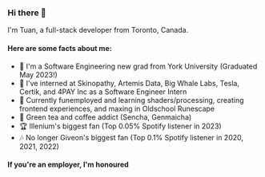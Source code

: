 ### Hi there 👋

I'm Tuan, a full-stack developer from Toronto, Canada.

#### Here are some facts about me:
- 🔭 I'm a Software Engineering new grad from York University (Graduated May 2023!)
- 🚗 I've interned at Skinopathy, Artemis Data, Big Whale Labs, Tesla, Certik, and 4PAY Inc as a Software Engineer Intern
- 🌱 Currently funemployed and learning shaders/processing, creating frontend experiences, and maxing in Oldschool Runescape
- 🍵 Green tea and coffee addict (Sencha, Genmaicha)
- 🏆 Illenium's biggest fan (Top 0.05% Spotify listener in 2023)
- 🎶 No longer Giveon's biggest fan (Top 0.1% Spotify listener in 2020, 2021, 2022)

#### If you're an employer, I'm honoured
